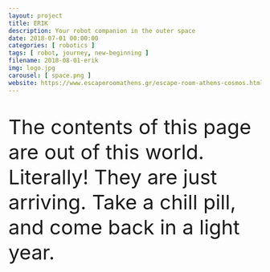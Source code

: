 ```yaml
---
layout: project
title: ERIK
description: Your robot companion in the outer space
date: 2018-07-01 00:00:00
categories: [ robotics ]
tags: [ robot, journey, new-beginning ]
filename: 2018-08-01-erik
img: logo.jpg
carousel: [ space.png ]
website: https://www.escaperoomathens.gr/escape-room-athens-cosmos.html
---
```


<p style="font-size:40px;line-height:50px;">
<i class="fa fa-space-shuttle fa-quote-left" style="font-size:80px;"></i>
The contents of this page are out of this world. Literally! They are just arriving. Take a chill pill, and come back in a light year.
</p>
